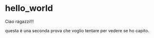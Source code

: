 # hello_world

Ciao ragazzi!!!

questa è una seconda prova che voglio tentare per vedere se ho capito.
